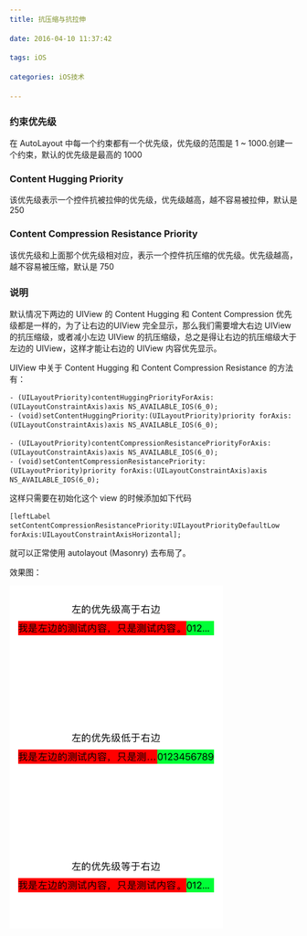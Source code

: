 ```yaml
---
title: 抗压缩与抗拉伸

date: 2016-04-10 11:37:42

tags: iOS

categories: iOS技术

---
```


### 约束优先级

在 AutoLayout 中每一个约束都有一个优先级，优先级的范围是 1 ~ 1000.创建一个约束，默认的优先级是最高的 1000

### Content Hugging Priority

该优先级表示一个控件抗被拉伸的优先级，优先级越高，越不容易被拉伸，默认是 250

### Content Compression Resistance Priority

该优先级和上面那个优先级相对应，表示一个控件抗压缩的优先级。优先级越高，越不容易被压缩，默认是 750

### 说明

默认情况下两边的 UIView 的 Content Hugging 和 Content Compression 优先级都是一样的，为了让右边的UIView 完全显示，那么我们需要增大右边 UIView 的抗压缩级，或者减小左边 UIView 的抗压缩级，总之是得让右边的抗压缩级大于左边的 UIView，这样才能让右边的 UIView 内容优先显示。

UIView 中关于 Content Hugging 和 Content Compression Resistance 的方法有：

```
- (UILayoutPriority)contentHuggingPriorityForAxis:(UILayoutConstraintAxis)axis NS_AVAILABLE_IOS(6_0);
- (void)setContentHuggingPriority:(UILayoutPriority)priority forAxis:(UILayoutConstraintAxis)axis NS_AVAILABLE_IOS(6_0);

- (UILayoutPriority)contentCompressionResistancePriorityForAxis:(UILayoutConstraintAxis)axis NS_AVAILABLE_IOS(6_0);
- (void)setContentCompressionResistancePriority:(UILayoutPriority)priority forAxis:(UILayoutConstraintAxis)axis NS_AVAILABLE_IOS(6_0);
```

这样只需要在初始化这个 view 的时候添加如下代码

```
[leftLabel setContentCompressionResistancePriority:UILayoutPriorityDefaultLow forAxis:UILayoutConstraintAxisHorizontal];
```

就可以正常使用 autolayout (Masonry) 去布局了。

 效果图：

 ![](https://github.com/huangzhifei/huangzhifei.github.com/raw/master/images/layoutPriority.png)
